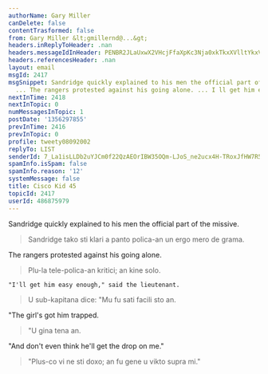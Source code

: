 ```yaml
---
authorName: Gary Miller
canDelete: false
contentTrasformed: false
from: Gary Miller &lt;gmillernd@...&gt;
headers.inReplyToHeader: .nan
headers.messageIdInHeader: PENBR2JLaUxwX2VHcjFfaXpKc3Nja0xkTkxXVlltYkxVYVRpZnZtSDA2aGJfVzB1NWVZZ0BtYWlsLmdtYWlsLmNvbT4=
headers.referencesHeader: .nan
layout: email
msgId: 2417
msgSnippet: Sandridge quickly explained to his men the official part of the missive.
  ... The rangers protested against his going alone. ... I ll get him easy enough,
nextInTime: 2418
nextInTopic: 0
numMessagesInTopic: 1
postDate: '1356297855'
prevInTime: 2416
prevInTopic: 0
profile: tweety08092002
replyTo: LIST
senderId: 7_La1isLLDb2uYJCm0f22QzAEOrIBW35OQm-LJoS_ne2ucx4H-TRoxJfHW7R52rcBOiFU2BOgXPBxLrjLWcrW3WLbWlibSO6
spamInfo.isSpam: false
spamInfo.reason: '12'
systemMessage: false
title: Cisco Kid 45
topicId: 2417
userId: 486875979
---
```


Sandridge quickly explained to his men the official part of the missive.
> Sandridge tako sti klari a panto polica-an un ergo mero de grama.

The rangers protested against his going alone.
> Plu-la tele-polica-an kritici; an kine solo.

	"I'll get him easy enough," said the lieutenant.
> U sub-kapitana dice: "Mu fu sati facili sto an.

"The girl's got him trapped.
> "U gina tena an.

"And don't even think he'll get the drop on me."
> "Plus-co vi ne sti doxo; an fu gene u vikto supra mi."

